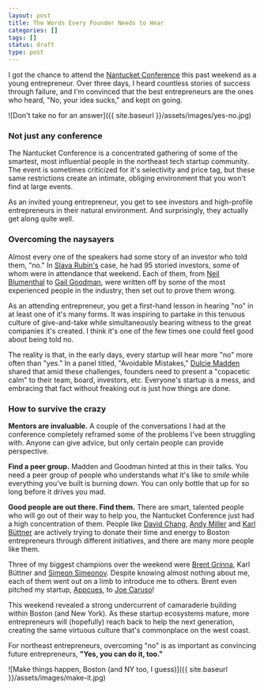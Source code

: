 ```yaml
---
layout: post
title: The Words Every Founder Needs to Hear
categories: []
tags: []
status: draft
type: post
---
```

I got the chance to attend the [Nantucket Conference](http://www.nantucketconference.com/) this past weekend as a young entrepreneur. Over three days, I heard countless stories of success through failure, and I'm convinced that the best entrepreneurs are the ones who heard, "No, your idea sucks," and kept on going.

![Don't take no for an answer]({{ site.baseurl }}/assets/images/yes-no.jpg)

### Not just any conference

The Nantucket Conference is a concentrated gathering of some of the smartest, most influential people in the northeast tech startup community. The event is sometimes criticized for it's selectivity and price tag, but these same restrictions create an intimate, obliging environment that you won't find at large events.

As an invited young entrepreneur, you get to see investors and high-profile entrepreneurs in their natural environment. And surprisingly, they actually get along quite well.

### Overcoming the naysayers

Almost every one of the speakers had some story of an investor who told them, "no." In [Slava Rubin's](https://twitter.com/gogoSlava) case, he had 95 storied investors, some of whom were in attendance that weekend. Each of them, from [Neil Blumenthal](https://twitter.com/NeilBlumenthal) to [Gail Goodman](https://twitter.com/Gail_Goodman), were written off by some of the most experienced people in the industry, then set out to prove them wrong.

As an attending entrepreneur, you get a first-hand lesson in hearing "no" in at least one of it's many forms. It was inspiring to partake in this tenuous culture of give-and-take while simultaneously bearing witness to the great companies it's created. I think it's one of the few times one could feel good about being told no.

The reality is that, in the early days, every startup will hear more "no" more often than "yes." In a panel titled, "Avoidable Mistakes," [Dulcie Madden](https://twitter.com/dulciemadden) shared that amid these challenges, founders need to present a "copacetic calm" to their team, board, investors, etc. Everyone's startup is a mess, and embracing that fact without freaking out is just how things are done.

### How to survive the crazy

**Mentors are invaluable.** A couple of the conversations I had at the conference completely reframed some of the problems I've been struggling with. Anyone can give advice, but only certain people can provide perspective.

**Find a peer group.** Madden and Goodman hinted at this in their talks. You need a peer group of people who understands what it's like to *smile* while everything you've built is burning down. You can only bottle that up for so long before it drives you mad.

**Good people are out there. Find them.** There are smart, talented people who will go out of their way to help you, the Nantucket Conference just had a high concentration of them. People like [David Chang](https://twitter.com/changds), [Andy Miller](https://twitter.com/InnovationAndy) and [Karl Büttner](https://twitter.com/karlbuttner) are actively trying to donate their time and energy to Boston entrepreneurs through different initiatives, and there are many more people like them.

Three of my biggest champions over the weekend were [Brent Grinna](https://twitter.com/brentgrinna), Karl Büttner and [Simeon Simeonov](https://twitter.com/simeons). Despite knowing almost nothing about me, each of them went out on a limb to introduce me to others. Brent even pitched my startup, [Appcues](http://appcues.com), to [Joe Caruso](https://twitter.com/joecaruso2020)!

This weekend revealed a strong undercurrent of camaraderie building within Boston (and New York). As these startup ecosystems mature, more entrepreneurs will (hopefully) reach back to help the next generation, creating the same virtuous culture that's commonplace on the west coast.

For northeast entrepreneurs, overcoming "no" is as important as convincing future entrepreneurs, **"Yes, you can do it, too."**

![Make things happen, Boston (and NY too, I guess)]({{ site.baseurl }}/assets/images/make-it.jpg)
